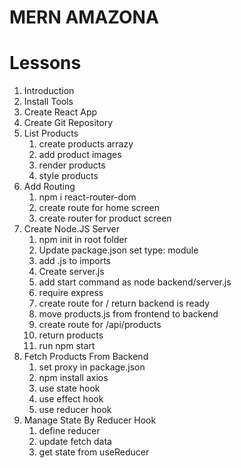 # MERN AMAZONA

# Lessons

1. Introduction
2. Install Tools
3. Create React App
4. Create Git Repository
5. List Products
   1. create products arrazy
   2. add product images
   3. render products
   4. style products
6. Add Routing
   1. npm i react-router-dom
   2. create route for home screen
   3. create router for product screen
7. Create Node.JS Server
   1. npm init in root folder
   2. Update package.json set type: module
   3. add .js to imports
   4. Create server.js
   5. add start command as node backend/server.js
   6. require express
   7. create route for / return backend is ready
   8. move products.js from frontend to backend
   9. create route for /api/products
   10. return products
   11. run npm start
8. Fetch Products From Backend
   1. set proxy in package.json
   2. npm install axios
   3. use state hook
   4. use effect hook
   5. use reducer hook
9. Manage State By Reducer Hook
   1. define reducer
   2. update fetch data
   3. get state from useReducer
